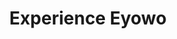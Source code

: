 ---
layout: page
title: Experience Eyowo
description: Get the first cash credit sent directly to your phone number.
permalink: /experience/
background: light
has_small_banner: true
bg_image: /uploads/pages/experience-x.jpg
has_form: true
small_right: true
small_right_video: /uploads/videos/phone-transfer-eyowo.mp4
small_right_title: "&#42;4255&#35;"
small_right_description: |-
    Dial <span class="co-primary">&#42;4255&#42;100&#35;</span> on your mobile device and follow the prompts.
small_left: true
small_left_video: /uploads/videos/eyowo-mobile.gif
small_left_title: "Mobile Apps"
small_left_description: |-
small_left_apps:
- link: "https://somewhere.com"
  image: /uploads/icons/apple-dark.svg
- link: "https://somewhere.com"
  image: /uploads/icons/google-dark.svg
center_content: true
center_content_title: On The Web
center_content_video: /uploads/sampleeyowo.mp4
---